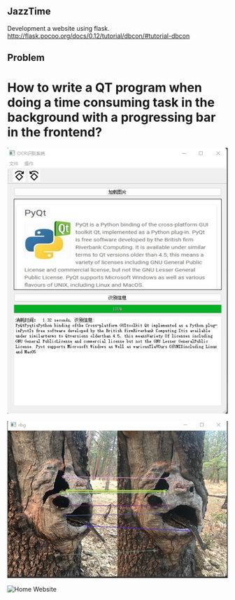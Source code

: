 JazzTime
------------
Development a website using flask.
http://flask.pocoo.org/docs/0.12/tutorial/dbcon/#tutorial-dbcon

Problem 
------------
# How to write a QT program when doing a time consuming task in the background with a progressing bar in the frontend?

![MainWinow](https://github.com/congweitao/jazz-time/blob/master/ocr-qt/sample.jpg)  

![Feature Matching](https://github.com/congweitao/jazz-time/blob/master/123.jpg)

![Home Website]()
